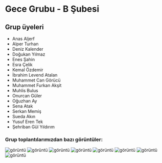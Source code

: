 # Gece Grubu - B Şubesi

## Grup üyeleri
- Anas Aljerf
- Alper Turhan
- Deniz Kalender
- Doğukan Yılmaz
- Enes Şahin
- Esra Çelik
- Kemal Özdemir
- İbrahim Levend Atalan
- Muhammet Can Görücü
- Muhammet Furkan Akşit
- Muhlis Bulus
- Onurcan Güler
- Oğuzhan Ay
- Sena Atak
- Serkan Memiş
- Sueda Akın
- Yusuf Eren Tek
- Şehriban Gül Yıldırım

### Grup toplantılarımızdan bazı görüntüler:
![görüntü](https://i.hizliresim.com/hktxsiw.PNG)
![görüntü](https://i.hizliresim.com/gsg1tmh.PNG)
![görüntü](https://i.hizliresim.com/ks195eb.PNG)
![görüntü](https://i.hizliresim.com/sbyknyz.PNG)
![görüntü](https://i.hizliresim.com/f6jjj5g.PNG)
![görüntü](https://i.hizliresim.com/h5a7arx.PNG)
![görüntü](https://i.hizliresim.com/7hh5cqb.PNG)
![görüntü](https://i.hizliresim.com/2rxnyr8.PNG)
